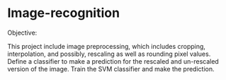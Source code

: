 # Image-recognition

Objective:

This project include image preprocessing, which includes cropping, interpolation, and possibly, rescaling as well as rounding pixel values.
Define a classifier to make a prediction for the rescaled and un-rescaled version of the image. Train the SVM classifier and make the prediction.
